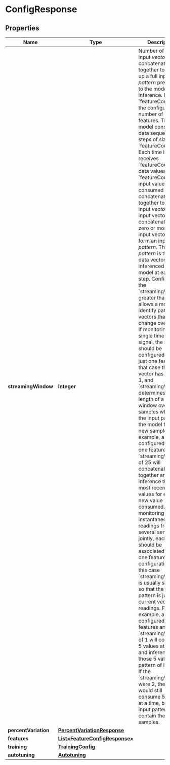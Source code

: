 

# ConfigResponse


## Properties

| Name | Type | Description | Notes |
|------------ | ------------- | ------------- | -------------|
|**streamingWindow** | **Integer** | Number of recent input _vectors_ concatenated together to make up a full input _pattern_ presented to the model for inference.  Let &#x60;featureCount&#x60; be the configured number of features. The model consumes data sequentially in steps of size &#x60;featureCount&#x60;. Each time it receives &#x60;featureCount&#x60; data values, &#x60;featureCount&#x60; input values are consumed and concatenated together to form an input _vector_. This input vector is then concatenated with zero or more past input vectors to form an input _pattern_. The input _pattern_ is the true data vector inferenced by the model at each step. Configuring the &#x60;streamingWindow&#x60; greater than 1 allows a model to identify patterns in vectors that change over time.  If monitoring a single timeseries signal, the model should be configured with just one feature. In that case the input vector has length 1, and &#x60;streamingWindow&#x60; determines the length of a moving window over past samples which is the input pattern to the model for each new sample. For example, a model configured with one feature and a &#x60;streamingWindow&#x60; of 25 will concatenate together and inference the 25 most recent data values for each new value consumed.  If monitoring instantaneous readings from several sensors jointly, each sensor should be associated with one feature in the configuration. In this case &#x60;streamingWindow&#x60; is usually set to 1 so that the input pattern is just the current vector of readings. For example, a model configured with 5 features and a &#x60;streamingWindow&#x60; of 1 will consume 5 values at a time and inference those 5 values as a pattern of length 5. If the &#x60;streamingWindow&#x60; were 2, the model would still consume 5 values at a time, but its input pattern would contain the last 10 samples. |  [optional] |
|**percentVariation** | [**PercentVariationResponse**](PercentVariationResponse.md) |  |  [optional] |
|**features** | [**List&lt;FeatureConfigResponse&gt;**](FeatureConfigResponse.md) |  |  [optional] |
|**training** | [**TrainingConfig**](TrainingConfig.md) |  |  [optional] |
|**autotuning** | [**Autotuning**](Autotuning.md) |  |  [optional] |



